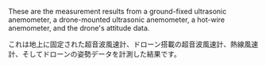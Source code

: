 These are the measurement results from a ground-fixed ultrasonic anemometer, a drone-mounted ultrasonic anemometer, a hot-wire anemometer, and the drone's attitude data.

これは地上に固定された超音波風速計、ドローン搭載の超音波風速計、熱線風速計、そしてドローンの姿勢データを計測した結果です。
